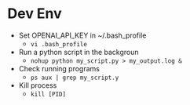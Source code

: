 # Dev Env
* Set OPENAI_API_KEY in ~/.bash_profile
  * `vi .bash_profile`
* Run a python script in the backgroun
  * `nohup python my_script.py > my_output.log &`
* Check running programs
  * `ps aux | grep my_script.y`
* Kill process
  * `kill [PID]`  

